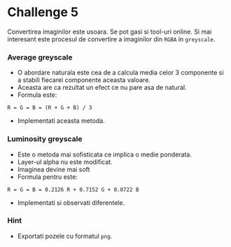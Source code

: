 # Challenge 5
Convertirea imaginilor este usoara. Se pot gasi si tool-uri online. Si mai interesant este procesul de convertire a imaginilor din
`RGBA` in `greyscale`. 
### Average greyscale
  * O abordare naturala este cea de a calcula media celor 3 componente si a stabili fiecarei componente aceasta valoare.
  * Aceasta are ca rezultat un efect ce nu pare asa de natural.
  * Formula este:
   ```
   R = G = B = (R + G + B) / 3
   ```
  * Implementati aceasta metoda.
### Luminosity greyscale
   * Este o metoda mai sofisticata ce implica o medie ponderata.
   * Layer-ul alpha nu este modificat.
   * Imaginea devine mai soft
   * Formula pentru este:
   ```
   R = G = B = 0.2126 R + 0.7152 G + 0.0722 B
   ```
   * Implementati si observati diferentele.

### Hint
  * Exportati pozele cu formatul `png`.
